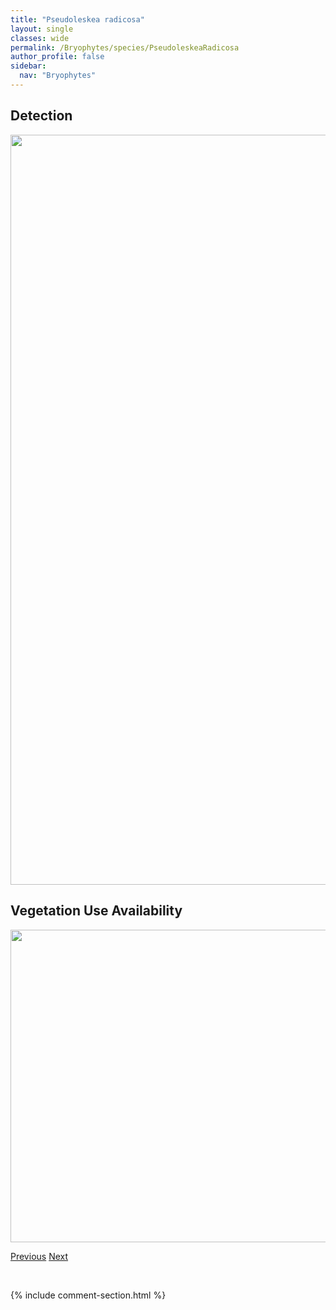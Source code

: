```yaml
---
title: "Pseudoleskea radicosa"
layout: single
classes: wide
permalink: /Bryophytes/species/PseudoleskeaRadicosa
author_profile: false
sidebar:
  nav: "Bryophytes"
---
```


<h2>Detection</h2>

<a href="https://drive.google.com/uc?export=view&id=1pfwmZoKC-UPyPbrcdPzJPc6bIh58YMBA">
<img src="https://drive.google.com/uc?export=view&id=1pfwmZoKC-UPyPbrcdPzJPc6bIh58YMBA" height = "1200" width = "800">
</a>


<h2>Vegetation Use Availability</h2>

<a href="https://drive.google.com/uc?export=view&id=1pH4jYD4nqUZFXxNiUFkejlXnlX8WRBFK">
<img src="https://drive.google.com/uc?export=view&id=1pH4jYD4nqUZFXxNiUFkejlXnlX8WRBFK" height = "500" width = "1000">
</a>


<a href="/DevelopmentWebsite/Bryophytes/species/PseudoleskeaPatens" class="pagination--pager" title="Pseudoleskea patens">Previous</a> <a href="/DevelopmentWebsite/Bryophytes/species/PseudoleskeellaRupestris" class="pagination--pager" title="Pseudoleskeella rupestris">Next</a>

<p>&nbsp;</p>

{% include comment-section.html %}
